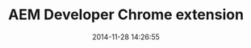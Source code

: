 ---
layout: post
title:  "AEM Developer Chrome extension"
date:   2014-11-28 14:26:55
tags: [Tools, AEM]
full_name: nateyolles/aem-developer-chrome
---
